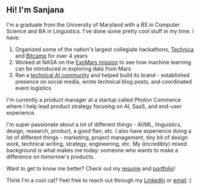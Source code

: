 ## Hi! I'm Sanjana

I'm a graduate from the University of Maryland with a BS in Computer Science and BA in Linguistics. I've done some pretty cool stuff in my time. I have:
1. Organized some of the nation's largest collegiate hackathons, [Technica](https://gotechnica.org/) and [Bitcamp](https://bit.camp/) for over 4 years
2. Worked at NASA on the [ExoMars mission](https://www.nasa.gov/feature/goddard/2018/moma) to see how machine learning can be introduced in exploring data from Mars 
3. Ran a [technical AI community](https://www.rsqrdai.org/) and helped build its brand - established presence on social media, wrote technical blog posts, and coordinated event logistics

I'm currently a product manager at a startup called Photon Commerce where I help lead product strategy focusing on AI, SaaS, and end-user experience.

I'm super passionate about a lot of different things - AI/ML, linguistics, design, research, product, a good flan, etc. I also have experience doing a lot of different things - marketing, project management, tiny bit of design work, technical writing, strategy, engineering, etc. My (incredibly) mixed background is what makes me today: someone who wants to make a difference on tomorrow's products.

Want to get to know me better? Check out my [resume](https://sanjananana.github.io/pages/resume/) and [portfolio](https://sanjananana.github.io/pages/portfolio/)!

Think I'm a cool cat? Feel free to reach out through my [LinkedIn](https://www.linkedin.com/in/smchowdhury/) or [email](mailto:sanjanamchowdhury@gmail.com) :)
